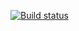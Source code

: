 [![Build status](https://ci.appveyor.com/api/projects/status/7yn92idfkxqxynx2?svg=true)](https://ci.appveyor.com/project/shalom69/new-s2w8p)
